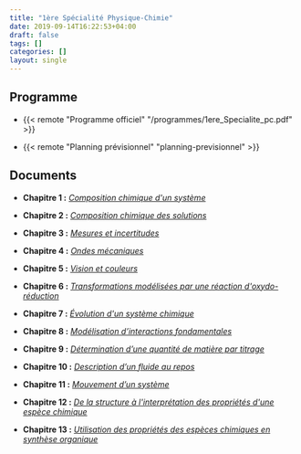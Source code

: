 ```yaml
---
title: "1ère Spécialité Physique-Chimie"
date: 2019-09-14T16:22:53+04:00
draft: false
tags: []
categories: []
layout: single
---
```


## Programme

- {{< remote "Programme officiel" "/programmes/1ere_Specialite_pc.pdf" >}}

- {{< remote "Planning prévisionnel" "planning-previsionnel" >}}

## Documents

- **Chapitre 1 :** [*Composition chimique d'un système*](chap-1)

- **Chapitre 2 :** [*Composition chimique des solutions*](chap-2)

- **Chapitre 3 :** [*Mesures et incertitudes*](chap-3)

- **Chapitre 4 :** [*Ondes mécaniques*](chap-4)

- **Chapitre 5 :** [*Vision et couleurs*](chap-5)

- **Chapitre 6 :** [*Transformations modélisées par une réaction d'oxydo-réduction*](chap-6)

- **Chapitre 7 :** [*Évolution d'un système chimique*](chap-7)

- **Chapitre 8 :** [*Modélisation d’interactions fondamentales*](chap-8)

- **Chapitre 9 :** [*Détermination d’une quantité de matière par titrage*](chap-9)

- **Chapitre 10 :** [*Description d’un fluide au repos*](chap-10)

- **Chapitre 11 :** [*Mouvement d’un système*](chap-11)

- **Chapitre 12 :** [*De la structure à l'interprétation des propriétés d'une espèce chimique*](chap-12)

- **Chapitre 13 :** [*Utilisation des propriétés des espèces chimiques en synthèse organique*](chap-13)

